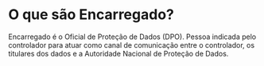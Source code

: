 # O que são Encarregado?

Encarregado é o Oficial de Proteção de Dados (DPO). Pessoa indicada pelo controlador para atuar como canal de comunicação entre o controlador, os titulares dos dados e a Autoridade Nacional de Proteção de Dados.